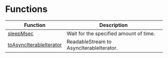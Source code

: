 # Functions

|Function|Description|
|-|-|
|[sleepMsec](./sleepMsec/README.md)|Wait for the specified amount of time.|
|[toAsyncIterableIterator](./toAsyncIterableIterator/README.md)|ReadableStream to AsyncIterableIterator.|